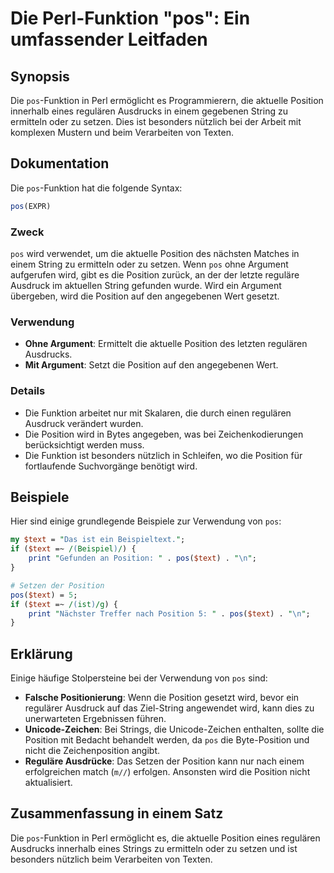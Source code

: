 <!--
Meta Description: # Die Perl-Funktion "pos": Ein umfassender Leitfaden ## Synopsis Die `pos`-Funktion in Perl ermöglicht es Programmierern, die aktuelle Position innerh...
Meta Keywords: die, position, pos, wird, funktion
-->

# Die Perl-Funktion "pos": Ein umfassender Leitfaden

## Synopsis
Die `pos`-Funktion in Perl ermöglicht es Programmierern, die aktuelle Position innerhalb eines regulären Ausdrucks in einem gegebenen String zu ermitteln oder zu setzen. Dies ist besonders nützlich bei der Arbeit mit komplexen Mustern und beim Verarbeiten von Texten.

## Dokumentation
Die `pos`-Funktion hat die folgende Syntax:

```perl
pos(EXPR)
```

### Zweck
`pos` wird verwendet, um die aktuelle Position des nächsten Matches in einem String zu ermitteln oder zu setzen. Wenn `pos` ohne Argument aufgerufen wird, gibt es die Position zurück, an der der letzte reguläre Ausdruck im aktuellen String gefunden wurde. Wird ein Argument übergeben, wird die Position auf den angegebenen Wert gesetzt.

### Verwendung
- **Ohne Argument**: Ermittelt die aktuelle Position des letzten regulären Ausdrucks.
- **Mit Argument**: Setzt die Position auf den angegebenen Wert.

### Details
- Die Funktion arbeitet nur mit Skalaren, die durch einen regulären Ausdruck verändert wurden.
- Die Position wird in Bytes angegeben, was bei Zeichenkodierungen berücksichtigt werden muss.
- Die Funktion ist besonders nützlich in Schleifen, wo die Position für fortlaufende Suchvorgänge benötigt wird.

## Beispiele
Hier sind einige grundlegende Beispiele zur Verwendung von `pos`:

```perl
my $text = "Das ist ein Beispieltext.";
if ($text =~ /(Beispiel)/) {
    print "Gefunden an Position: " . pos($text) . "\n";
}

# Setzen der Position
pos($text) = 5;
if ($text =~ /(ist)/g) {
    print "Nächster Treffer nach Position 5: " . pos($text) . "\n";
}
```

## Erklärung
Einige häufige Stolpersteine bei der Verwendung von `pos` sind:

- **Falsche Positionierung**: Wenn die Position gesetzt wird, bevor ein regulärer Ausdruck auf das Ziel-String angewendet wird, kann dies zu unerwarteten Ergebnissen führen.
- **Unicode-Zeichen**: Bei Strings, die Unicode-Zeichen enthalten, sollte die Position mit Bedacht behandelt werden, da `pos` die Byte-Position und nicht die Zeichenposition angibt.
- **Reguläre Ausdrücke**: Das Setzen der Position kann nur nach einem erfolgreichen match (`m//`) erfolgen. Ansonsten wird die Position nicht aktualisiert.

## Zusammenfassung in einem Satz
Die `pos`-Funktion in Perl ermöglicht es, die aktuelle Position eines regulären Ausdrucks innerhalb eines Strings zu ermitteln oder zu setzen und ist besonders nützlich beim Verarbeiten von Texten.